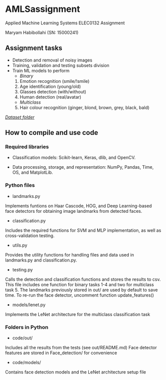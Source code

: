 # AMLSassignment
Applied Machine Learning Systems ELEC0132 Assignment

Maryam Habibollahi (SN: 15000241)

## Assignment tasks
* Detection and removal of noisy images
* Training, validation and testing subsets division
* Train ML models to perform
    - _Binary_
    1. Emotion recognition (smile/!smile)
    2. Age identification (young/old)
    3. Glasses detection (with/without) 
    4. Human detection (real/avatar)
    - _Multiclass_
    5. Hair colour recognition (ginger, blond, brown, grey, black, bald)


_[Dataset folder](https://drive.google.com/drive/folders/1NgP2jQakFHibIhpevDLshodWw-L52yXi)_

## How to compile and use code

### Required libraries

* Classification models: Scikit-learn, Keras, dlib, and OpenCV.

* Data processing, storage, and representation: NumPy, Pandas, Time, OS, and MatplotLib.

### Python files

* landmarks.py 

Implements funtions on Haar Cascode, HOG, and Deep Learning-based face detectors for obtaining image landmarks from detected faces.

* classification.py 

Includes the required functions for SVM and MLP implementation, as well as cross-validation testing.

* utils.py 

Provides the utility functions for handling files and data used in landmarks.py and classification.py.

* testing.py 

Calls the detection and classification functions and stores the results to csv. This file includes one function for binary tasks 1-4 and two for multiclass task 5. The landmarks previously stored in out/ are used by default to save time. To re-run the face detector, uncomment function update_features()

* models/lenet.py 

Implements the LeNet architecture for the multiclass classification task

### Folders in Python

- code/out/ 

Includes all the results from the tests (see out/README.md)
Face detector features are stored in Face_detection/ for convenience 

- code/models/

Contains face detection models and the LeNet architecture setup file
